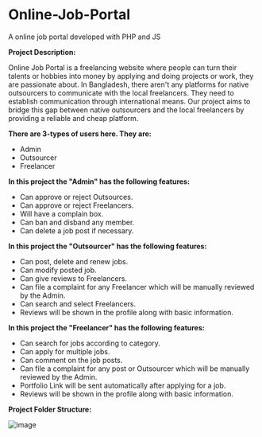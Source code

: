 # Online-Job-Portal
A online job portal developed with PHP and JS

**Project Description:**

Online Job Portal is a freelancing website where people can turn their talents or hobbies into money by applying and doing projects or work, they are passionate about. In Bangladesh, there aren&#39;t any platforms for native outsourcers to communicate with the local freelancers. They need to establish communication through international means. Our project aims to bridge this gap between native outsourcers and the local freelancers by providing a reliable and cheap platform.

**There are 3-types of users here. They are:**

- Admin
- Outsourcer
- Freelancer

**In this project the &quot;Admin&quot; has the following features:**

- Can approve or reject Outsources.
- Can approve or reject Freelancers.
- Will have a complain box.
- Can ban and disband any member.
- Can delete a job post if necessary.

**In this project the &quot;Outsourcer&quot; has the following features:**

- Can post, delete and renew jobs.
- Can modify posted job.
- Can give reviews to Freelancers.
- Can file a complaint for any Freelancer which will be manually reviewed by the Admin.
- Can search and select Freelancers.
- Reviews will be shown in the profile along with basic information.

**In this project the &quot;Freelancer&quot; has the following features:**

- Can search for jobs according to category.
- Can apply for multiple jobs.
- Can comment on the job posts.
- Can file a complaint for any post or Outsourcer which will be manually reviewed by the Admin.
- Portfolio Link will be sent automatically after applying for a job.
- Reviews will be shown in the profile along with basic information.

**Project Folder Structure:**

![image](https://user-images.githubusercontent.com/59251665/104317693-7b337000-5508-11eb-99dd-ea1431a6231f.png)
